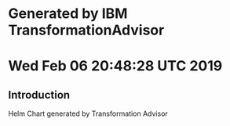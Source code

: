 # Generated by IBM TransformationAdvisor
# Wed Feb 06 20:48:28 UTC 2019
## Introduction

Helm Chart generated by Transformation Advisor

